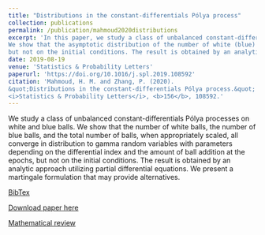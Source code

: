 ```yaml
---
title: "Distributions in the constant-differentials Pólya process"
collection: publications
permalink: /publication/mahmoud2020distributions
excerpt: 'In this paper, we study a class of unbalanced constant-differentials Pólya processes on two colors. 
We show that the asymptotic distribution of the number of white (blue) balls depneds on the diferential index, 
but not on the initial conditions. The result is obtained by an analytic approach utilizing partial differential equations.'
date: 2019-08-19
venue: 'Statistics & Probability Letters'
paperurl: 'https://doi.org/10.1016/j.spl.2019.108592'
citation: 'Mahmoud, H. M. and Zhang, P. (2020). 
&quot;Distributions in the constant-differentials Pólya process.&quot; 
<i>Statistics & Probability Letters</i>, <b>156</b>, 108592.'
---
```

We study a class of unbalanced constant-differentials Pólya processes on white and blue balls. 
We show that the number of white balls, the number of blue balls, and the total number of balls, 
when appropriately scaled, all converge in distribution to gamma random variables with parameters depending on the differential index 
and the amount of ball addition at the epochs, but not on the initial conditions. 
The result is obtained by an analytic approach utilizing partial differential equations. 
We present a martingale formulation that may provide alternatives.

[BibTex](https://panpanzhang99299.github.io/files/mahmoud2020distributions.bib)

[Download paper here](https://doi.org/10.1016/j.spl.2019.108592)

[Mathematical review](https://mathscinet.ams.org/mathscinet-getitem?mr=3996837)
